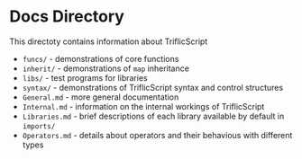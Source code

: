 # Docs Directory

This directoty contains information about TriflicScript

- `funcs/` - demonstrations of core functions
- `inherit/` - demonstrations of `map` inheritance
- `libs/` - test programs for libraries
- `syntax/` - demonstrations of TriflicScript syntax and control structures
- `General.md` - more general documentation
- `Internal.md` - information on the internal workings of TriflicScript
- `Libraries.md` - brief descriptions of each library available by default in `imports/`
- `Operators.md` - details about operators and their behavious with different types